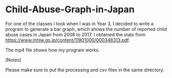 # Child-Abuse-Graph-in-Japan
For one of the classes I took when I was in Year 3, I decided to write a program to generate a bar graph, which shows the number of reported child abuse cases in Japan from 2008 to 2017. I obtained the stats from https://www.mhlw.go.jp/content/11901000/000348313.pdf.

The mp4 file shows how my program works. 

[Notes]

Please make sure to put the processing and csv files in the same directory. 

